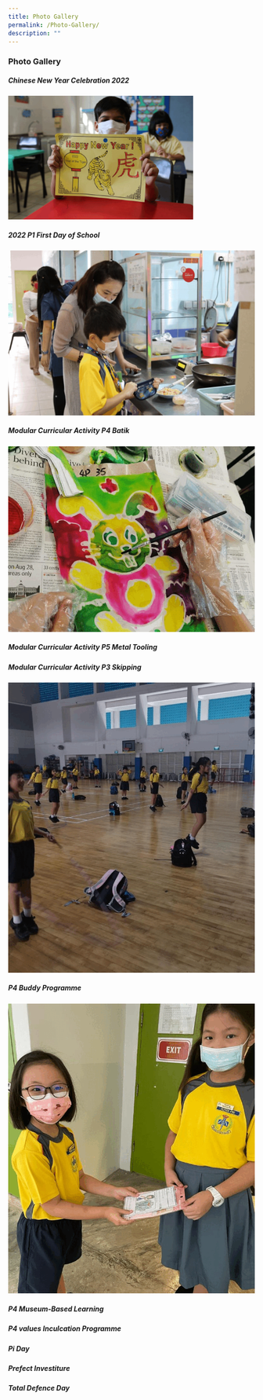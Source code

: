 ```yaml
---
title: Photo Gallery
permalink: /Photo-Gallery/
description: ""
---
```

### Photo Gallery



##### Chinese New Year Celebration 2022
<img src="/images/CNY.gif" 
     style="width:75%">

##### 2022 P1 First Day of School
![](/images/First%20day.gif)

##### Modular Curricular Activity P4 Batik
![](/images/p4%20Batik.gif)

##### Modular Curricular Activity P5 Metal Tooling


##### Modular Curricular Activity P3 Skipping
![](/images/p3%20skipping%20rope.gif)

##### P4 Buddy Programme
![](/images/p4%20buddy%20prog.gif)

##### P4 Museum-Based Learning

##### P4 values Inculcation Programme

##### Pi Day
##### Prefect Investiture
##### Total Defence Day
